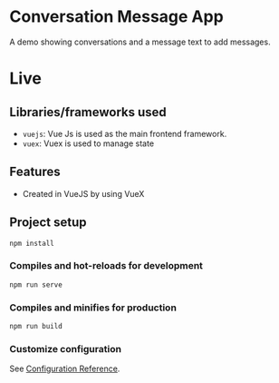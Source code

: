 # Conversation Message App
A demo showing conversations and a message text to add messages.

# Live


## Libraries/frameworks used

- `vuejs`: Vue Js is used as the main frontend framework.
- `vuex`: Vuex is used to manage state


## Features

- Created in VueJS by using VueX

## Project setup
```
npm install
```

### Compiles and hot-reloads for development
```
npm run serve
```

### Compiles and minifies for production
```
npm run build
```

### Customize configuration
See [Configuration Reference](https://cli.vuejs.org/config/).
